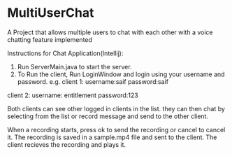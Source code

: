 # MultiUserChat
A Project that allows multiple users to chat with each other with a voice chatting feature implemented


Instructions for Chat Application(Intellij):
1. Run ServerMain.java to start the server.
2. To Run the client, Run LoginWindow and login using your username and password.
e.g.
client 1:
username:saif
password:saif

client 2:
username:
entitlement
password:123

Both clients can see other logged in clients in the list. they can then chat by selecting from the list or record message and send to the other client.

When a recording starts, press ok to send the recording or cancel to cancel it.
The recording is saved in a sample.mp4 file and sent to the client.
The client recieves the recording and plays it.
